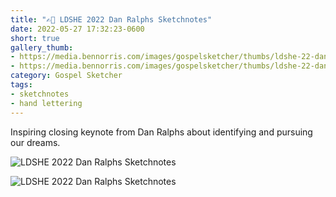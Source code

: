 ```yaml
---
title: "✍🏻 LDSHE 2022 Dan Ralphs Sketchnotes"
date: 2022-05-27 17:32:23-0600
short: true
gallery_thumb: 
- https://media.bennorris.com/images/gospelsketcher/thumbs/ldshe-22-dan-ralphs-01.jpg
- https://media.bennorris.com/images/gospelsketcher/thumbs/ldshe-22-dan-ralphs-02.jpg
category: Gospel Sketcher
tags:
- sketchnotes
- hand lettering
---
```


Inspiring closing keynote from Dan Ralphs about identifying and pursuing our dreams.

![LDSHE 2022 Dan Ralphs Sketchnotes](https://media.bennorris.com/images/gospelsketcher/ldshe/2022/ldshe-22-dan-ralphs-01.jpg)

![LDSHE 2022 Dan Ralphs Sketchnotes](https://media.bennorris.com/images/gospelsketcher/ldshe/2022/ldshe-22-dan-ralphs-02.jpg)